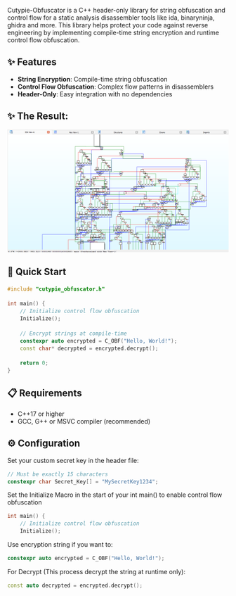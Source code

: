 Cutypie-Obfuscator is a C++ header-only library for string obfuscation and control flow for a static analysis disassembler tools like ida, binaryninja, ghidra and more. 
This library helps protect your code against reverse engineering by implementing compile-time string encryption and runtime control flow obfuscation.


## ✨ Features
- **String Encryption**: Compile-time string obfuscation
- **Control Flow Obfuscation**: Complex flow patterns in disassemblers
- **Header-Only**: Easy integration with no dependencies


## ✨ The Result:
<div align="center">
    <img src="images/example.png" alt="result" width="700"/>
</div>

## 🚀 Quick Start
```cpp
#include "cutypie_obfuscator.h"

int main() {
    // Initialize control flow obfuscation
    Initialize();

    // Encrypt strings at compile-time
    constexpr auto encrypted = C_OBF("Hello, World!");
    const char* decrypted = encrypted.decrypt();
    
    return 0;
}
```
## 📋 Requirements
- C++17 or higher
- GCC, G++ or MSVC compiler (recommended)

## ⚙️ Configuration
Set your custom secret key in the header file:
```cpp
// Must be exactly 15 characters
constexpr char Secret_Key[] = "MySecretKey1234";
```
Set the Initialize Macro in the start of your int main() to enable control flow obfuscation
```cpp
int main() {
    // Initialize control flow obfuscation
    Initialize();
```

Use encryption string if you want to:
```cpp
constexpr auto encrypted = C_OBF("Hello, World!");
```
For Decrypt (This process decrypt the string at runtime only):
```cpp
const auto decrypted = encrypted.decrypt();
```
